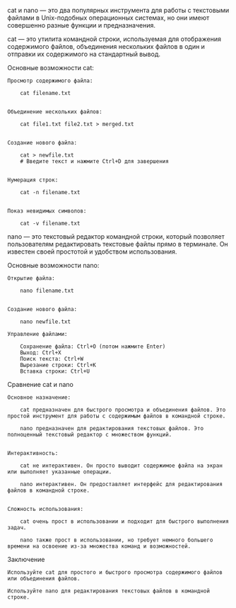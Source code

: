 cat и nano — это два популярных инструмента для работы с текстовыми файлами в Unix-подобных операционных системах,
но они имеют совершенно разные функции и предназначения.


cat — это утилита командной строки, используемая для отображения содержимого файлов,
объединения нескольких файлов в один и отправки их содержимого на стандартный вывод.


Основные возможности cat:

    Просмотр содержимого файла:

        cat filename.txt


    Объединение нескольких файлов:

        cat file1.txt file2.txt > merged.txt


    Создание нового файла:

        cat > newfile.txt
        # Введите текст и нажмите Ctrl+D для завершения


    Нумерация строк:

        cat -n filename.txt


    Показ невидимых символов:

        cat -v filename.txt



nano — это текстовый редактор командной строки, который позволяет пользователям редактировать текстовые файлы прямо в терминале.
Он известен своей простотой и удобством использования.

Основные возможности nano:

    Открытие файла:

        nano filename.txt


    Создание нового файла:

        nano newfile.txt

    Управление файлами:

        Сохранение файла: Ctrl+O (потом нажмите Enter)
        Выход: Ctrl+X
        Поиск текста: Ctrl+W
        Вырезание строки: Ctrl+K
        Вставка строки: Ctrl+U



Сравнение cat и nano

    Основное назначение:

        cat предназначен для быстрого просмотра и объединения файлов. Это простой инструмент для работы с содержимым файлов в командной строке.

        nano предназначен для редактирования текстовых файлов. Это полноценный текстовый редактор с множеством функций.


    Интерактивность:

        cat не интерактивен. Он просто выводит содержимое файла на экран или выполняет указанные операции.

        nano интерактивен. Он предоставляет интерфейс для редактирования файлов в командной строке.


    Сложность использования:

        cat очень прост в использовании и подходит для быстрого выполнения задач.

        nano также прост в использовании, но требует немного большего времени на освоение из-за множества команд и возможностей.


Заключение

    Используйте cat для простого и быстрого просмотра содержимого файлов или объединения файлов.
    
    Используйте nano для редактирования текстовых файлов в командной строке.

